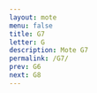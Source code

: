 ```yaml
---
layout: mote
menu: false
title: G7
letter: G
description: Mote G7
permalink: /G7/
prev: G6
next: G8
---
```

